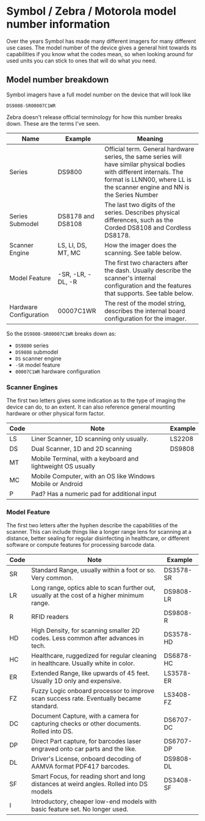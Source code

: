 # Symbol / Zebra / Motorola model number information

Over the years Symbol has made many different imagers for many different use cases. The model number of the device gives a general hint towards its capabilities if you know what the codes mean, so when looking around for used units you can stick to ones that will do what you need.

## Model number breakdown

Symbol imagers have a full model number on the device that will look like

`DS9808-SR00007C1WR`

Zebra doesn't release official terminology for how this number breaks down. These are the terms I've seen.

| Name                   | Example            | Meaning                                                                                                                                                                                              |
| ---------------------- | ------------------ | ---------------------------------------------------------------------------------------------------------------------------------------------------------------------------------------------------- |
| Series                 | DS9800             | Official term. General hardware series, the same series will have similar physical bodies with different internals. The format is LLNN00, where LL is the scanner engine and NN is the Series Number |
| Series Submodel        | DS8178 and DS8108  | The last two digits of the series. Describes physical differences, such as the Corded DS8108 and Cordless DS8178.                                                                                    |
| Scanner Engine         | LS, LI, DS, MT, MC | How the imager does the scanning. See table below.                                                                                                                                                   |
| Model Feature          | -SR, -LR, -DL, -R  | The first two characters after the dash. Usually describe the scanner's internal configuration and the features that supports. See table below.                                                      |
| Hardware Configuration | 00007C1WR          | The rest of the model string, describes the internal board configuration for the imager.                                                                                                             |

So the `DS9808-SR00007C1WR` breaks down as:

* `DS9800` series
* `DS9808` submodel
* `DS` scanner engine
* `-SR` model feature
* `00007C1WR` hardware configuration

### Scanner Engines

The first two letters gives some indication as to the type of imaging the device can do, to an extent. It can also reference general mounting hardware or other physical form factor.

| Code | Note                                                        | Example |
| ---- | ----------------------------------------------------------- | ------- |
| LS   | Liner Scanner, 1D scanning only usually.                    | LS2208  |
| DS   | Dual Scanner, 1D and 2D scanning                            | DS9808  |
| MT   | Mobile Terminal, with a keyboard and lightweight OS usually |         |
| MC   | Mobile Computer, with an OS like Windows Mobile or Android  |         |
| P    | Pad? Has a numeric pad for additional input                 |         |

### Model Feature

The first two letters after the hyphen describe the capabilities of the scanner. This can include things like a longer range lens for scanning at a distance, better sealing for regular disinfecting in healthcare, or different software or compute features for processing barcode data.

| Code | Note                                                                                        | Example   |
| ---- | ------------------------------------------------------------------------------------------- | --------- |
| SR   | Standard Range, usually within a foot or so. Very common.                                   | DS3578-SR |
| LR   | Long range, optics able to scan further out, usually at the cost of a higher minimum range. | DS9808-LR |
| R    | RFID readers                                                                                | DS9808-R  |
| HD   | High Density, for scanning smaller 2D codes. Less common after advances in tech.            | DS3578-HD |
| HC   | Healthcare, ruggedized for regular cleaning in healthcare. Usually white in color.          | DS6878-HC |
| ER   | Extended Range, like upwards of 45 feet. Usually 1D only and expensive.                     | LS3578-ER |
| FZ   | Fuzzy Logic onboard processor to improve scan success rate. Eventually became standard.     | LS3408-FZ |
| DC   | Document Capture, with a camera for capturing checks or other documents. Rolled into DS.    | DS6707-DC |
| DP   | Direct Part capture, for barcodes laser engraved onto car parts and the like.               | DS6707-DP |
| DL   | Driver's License, onboard decoding of AAMVA format PDF417 barcodes.                         | DS9808-DL |
| SF   | Smart Focus, for reading short and long distances at weird angles. Rolled into DS models    | DS3408-SF |
| I    | Introductory, cheaper low-end models with basic feature set. No longer used.                |           |
